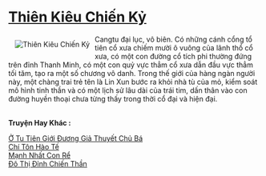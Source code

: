 <a href="https://truyentiki.com/thien-kieu-chien-ky.30487/" title="Thiên Kiêu Chiến Kỷ"><h1>Thiên Kiêu Chiến Kỷ</h1></a><div style="display:table"><img align="right" style="float: left; padding: 10px;" src="https://truyentiki.com/a/img/str/src/30487.jpg" alt="Thiên Kiêu Chiến Kỷ">Cangtu đại lục, vô biên. Có những cánh cổng tổ tiên cổ xưa chiếm mười ô vuông của lãnh thổ cổ xưa, có một con đường cổ tích phi thường đứng trên đỉnh Thanh Minh, có một con quỷ vực thẳm cổ xưa dẫn đầu vực thẳm tối tăm, tạo ra một số chương vô danh. Trong thế giới của hàng ngàn người này, một chàng trai trẻ tên là Lin Xun bước ra khỏi nhà tù của mỏ, kiểm soát mô hình tinh thần và có một lịch sử lâu dài của trái tim, dấn thân vào con đường huyền thoại chưa từng thấy trong thời cổ đại và hiện đại.</div><p><br><b>Truyện Hay Khác :</b></p><a href="https://truyentiki.com/o-tu-tien-gioi-duong-gia-thuyet-chu-ba.30486/" alt="Ở Tu Tiên Giới Đương Giả Thuyết Chủ Bá">Ở Tu Tiên Giới Đương Giả Thuyết Chủ Bá</a><br/><a href="https://truyentiki.wordpress.com/2020/06/08/chi-ton-hao-te/" alt="Chí Tôn Hào Tế">Chí Tôn Hào Tế</a><br/><a href="https://github.com/nownovels/top500/tree/master/truyenhay/33782/" alt="Mạnh Nhất Con Rể">Mạnh Nhất Con Rể</a><br/><a href="https://github.com/nownovels/top500/tree/master/truyenhay/33821/" alt="Đô Thị Đỉnh Chiến Thần">Đô Thị Đỉnh Chiến Thần</a><br/>